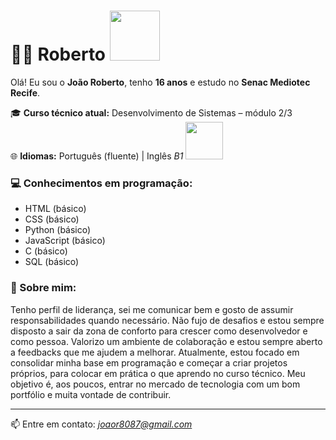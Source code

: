 # 👨‍💻 Roberto <img src="https://media.tenor.com/n687ZH_IIUYAAAAi/seriously-timmy-turner.gif" width="80px" />

Olá! Eu sou o **João Roberto**, tenho **16 anos** e estudo no **Senac Mediotec Recife**.

🎓 **Curso técnico atual:** Desenvolvimento de Sistemas – módulo 2/3  
🌐 **Idiomas:** Português (fluente) | Inglês *B1* <img src="blob:chrome-untrusted://media-app/e97586f1-4644-46b4-9845-d4ac86e63eb5" width="60px" /> 

### 💻 Conhecimentos em programação:
- HTML (básico)
- CSS (básico)
- Python (básico)
- JavaScript (básico)
- C (básico)
- SQL (básico)
### 🚀 Sobre mim:
  Tenho perfil de liderança, sei me comunicar bem e gosto de assumir responsabilidades quando necessário. Não fujo de desafios e estou sempre disposto a sair da zona de conforto para crescer como desenvolvedor e como pessoa. Valorizo um ambiente de colaboração e estou sempre aberto a feedbacks que me ajudem a melhorar.
Atualmente, estou focado em consolidar minha base em programação e começar a criar projetos próprios, para colocar em prática o que aprendo no curso técnico. Meu objetivo é, aos poucos, entrar no mercado de tecnologia com um bom portfólio e muita vontade de contribuir.

---
📫 Entre em contato: *joaor8087@gmail.com*  
